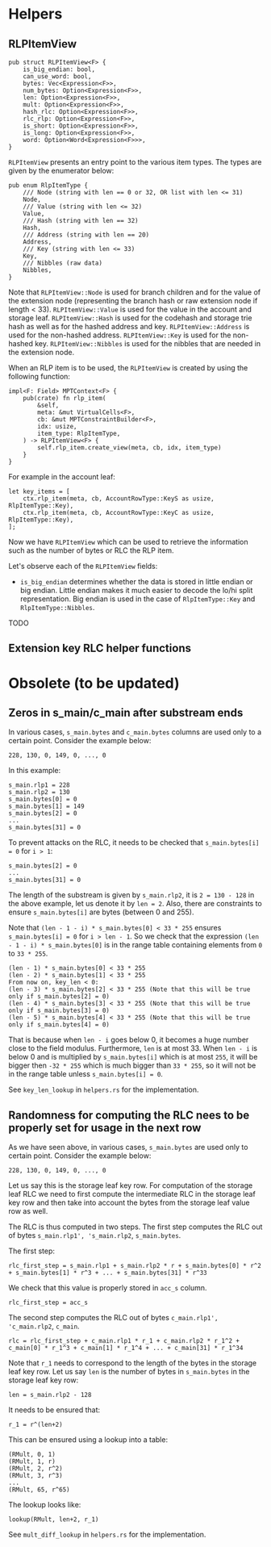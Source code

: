 # Helpers

## RLPItemView

```
pub struct RLPItemView<F> {
    is_big_endian: bool,
    can_use_word: bool,
    bytes: Vec<Expression<F>>,
    num_bytes: Option<Expression<F>>,
    len: Option<Expression<F>>,
    mult: Option<Expression<F>>,
    hash_rlc: Option<Expression<F>>,
    rlc_rlp: Option<Expression<F>>,
    is_short: Option<Expression<F>>,
    is_long: Option<Expression<F>>,
    word: Option<Word<Expression<F>>>,
}
```

`RLPItemView` presents an entry point to the various item types. The types are given by the enumerator below:
```
pub enum RlpItemType {
    /// Node (string with len == 0 or 32, OR list with len <= 31)
    Node,
    /// Value (string with len <= 32)
    Value,
    /// Hash (string with len == 32)
    Hash,
    /// Address (string with len == 20)
    Address,
    /// Key (string with len <= 33)
    Key,
    /// Nibbles (raw data)
    Nibbles,
}
```

Note that `RLPItemView::Node` is used for branch children and for the value of the extension node (representing the branch hash or raw extension node if length < 33).
`RLPItemView::Value` is used for the value in the account and storage leaf.
`RLPItemView::Hash` is used for the codehash and storage trie hash as well as for the hashed address and key.
`RLPItemView::Address` is used for the non-hashed address.
`RLPItemView::Key` is used for the non-hashed key.
`RLPItemView::Nibbles` is used for the nibbles that are needed in the extension node.

When an RLP item is to be used, the `RLPItemView` is created by using the following function:
```
impl<F: Field> MPTContext<F> {
    pub(crate) fn rlp_item(
        &self,
        meta: &mut VirtualCells<F>,
        cb: &mut MPTConstraintBuilder<F>,
        idx: usize,
        item_type: RlpItemType,
    ) -> RLPItemView<F> {
        self.rlp_item.create_view(meta, cb, idx, item_type)
    }
}
```

For example in the account leaf:
```
let key_items = [
    ctx.rlp_item(meta, cb, AccountRowType::KeyS as usize, RlpItemType::Key),
    ctx.rlp_item(meta, cb, AccountRowType::KeyC as usize, RlpItemType::Key),
];
```

Now we have `RLPItemView` which can be used to retrieve the information such as the number of bytes or RLC the RLP item.

Let's observe each of the `RLPItemView` fields:
 * `is_big_endian` determines whether the data is stored in little endian or big endian. Little endian makes it much easier to decode the lo/hi split representation. Big endian is used in the case of `RlpItemType::Key` and `RlpItemType::Nibbles`.

<!--
    is_big_endian: bool,
    can_use_word: bool,
    bytes: Vec<Expression<F>>,
    num_bytes: Option<Expression<F>>,
    len: Option<Expression<F>>,
    mult: Option<Expression<F>>,
    hash_rlc: Option<Expression<F>>,
    rlc_rlp: Option<Expression<F>>,
    is_short: Option<Expression<F>>,
    is_long: Option<Expression<F>>,
    word: Option<Word<Expression<F>>>,
-->

TODO


## Extension key RLC helper functions




# Obsolete (to be updated)

## Zeros in s_main/c_main after substream ends

In various cases, `s_main.bytes` and `c_main.bytes` columns are used only to a certain point.
Consider the example below:

```
228, 130, 0, 149, 0, ..., 0
```

In this example:

```
s_main.rlp1 = 228
s_main.rlp2 = 130
s_main.bytes[0] = 0
s_main.bytes[1] = 149
s_main.bytes[2] = 0
...
s_main.bytes[31] = 0
```

To prevent attacks on the RLC, it needs to be checked that `s_main.bytes[i] = 0` for `i > 1`:

```
s_main.bytes[2] = 0
...
s_main.bytes[31] = 0
```

The length of the substream is given by `s_main.rlp2`, it is `2 = 130 - 128` in the above example,
let us denote it by `len = 2`.
Also, there are constraints to ensure `s_main.bytes[i]` are bytes (between 0 and 255).

Note that `(len - 1 - i) * s_main.bytes[0] < 33 * 255` ensures `s_main.bytes[i] = 0` for `i > len - 1`.
So we check that the expression `(len - 1 - i) * s_main.bytes[0]` is in the range table
containing elements from `0` to `33 * 255`.

```
(len - 1) * s_main.bytes[0] < 33 * 255
(len - 2) * s_main.bytes[1] < 33 * 255
From now on, key_len < 0:
(len - 3) * s_main.bytes[2] < 33 * 255 (Note that this will be true only if s_main.bytes[2] = 0)
(len - 4) * s_main.bytes[3] < 33 * 255 (Note that this will be true only if s_main.bytes[3] = 0)
(len - 5) * s_main.bytes[4] < 33 * 255 (Note that this will be true only if s_main.bytes[4] = 0)
```

That is because when `len - i` goes below 0, it becomes a huge number close to the field modulus.
Furthermore, `len` is at most 33.
When `len - i` is below 0 and is multiplied by `s_main.bytes[i]` which is at most `255`, it will be
bigger then `-32 * 255` which is much bigger than `33 * 255`, so it will not be in the range table
unless `s_main.bytes[i] = 0`.

See `key_len_lookup` in `helpers.rs` for the implementation.

## Randomness for computing the RLC nees to be properly set for usage in the next row

As we have seen above,
in various cases, `s_main.bytes` are used only to certain point. Consider the example below:

```
228, 130, 0, 149, 0, ..., 0
```

Let us say this is the storage leaf key row. For computation of the storage leaf RLC we need
to first compute the intermediate RLC in the storage leaf key row and then take into account the bytes
from the storage leaf value row as well.

The RLC is thus computed in two steps.
The first step computes the RLC out of bytes `s_main.rlp1', 's_main.rlp2`, `s_main.bytes`.

The first step:

```
rlc_first_step = s_main.rlp1 + s_main.rlp2 * r + s_main.bytes[0] * r^2 + s_main.bytes[1] * r^3 + ... + s_main.bytes[31] * r^33 
```

We check that this value is properly stored in `acc_s` column.

```
rlc_first_step = acc_s
```

The second step computes the RLC out of bytes `c_main.rlp1', 'c_main.rlp2`, `c_main`.

```
rlc = rlc_first_step + c_main.rlp1 * r_1 + c_main.rlp2 * r_1^2 + c_main[0] * r_1^3 + c_main[1] * r_1^4 + ... + c_main[31] * r_1^34 
```

Note that `r_1` needs to correspond to the length of the bytes in the storage leaf key row.
Let us say `len` is the number of bytes in `s_main.bytes` in the storage leaf key row:

```
len = s_main.rlp2 - 128
```

It needs to be ensured that:

```
r_1 = r^(len+2)
```

This can be ensured using a lookup into a table:

```
(RMult, 0, 1)
(RMult, 1, r)
(RMult, 2, r^2)
(RMult, 3, r^3)
...
(RMult, 65, r^65)
```

The lookup looks like:

```
lookup(RMult, len+2, r_1)
```

See `mult_diff_lookup` in `helpers.rs` for the implementation.
